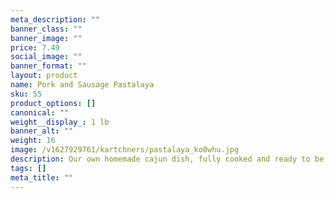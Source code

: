 ```yaml
---
meta_description: ""
banner_class: ""
banner_image: ""
price: 7.49
social_image: ""
banner_format: ""
layout: product
name: Pork and Sausage Pastalaya
sku: 55
product_options: []
canonical: ""
weight__display_: 1 lb
banner_alt: ""
weight: 16
image: /v1627929761/kartchners/pastalaya_ko0whu.jpg
description: Our own homemade cajun dish, fully cooked and ready to be boiled and served.
tags: []
meta_title: ""
---
```

